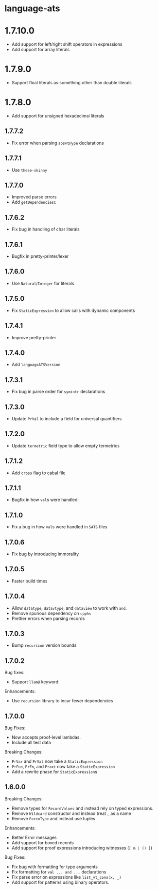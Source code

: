 # language-ats

# 1.7.10.0

  * Add support for left/right shift operators in expressions
  * Add support for array literals

# 1.7.9.0

  * Support float literals as something other than double literals

# 1.7.8.0

  * Add support for unsigned hexadecimal literals

## 1.7.7.2

  * Fix error when parsing `absvt@ype` declarations

## 1.7.7.1

  * Use `these-skinny`

## 1.7.7.0

  * Improved parse errors
  * Add `getDependenciesC`

## 1.7.6.2

  * Fix bug in handling of char literals

## 1.7.6.1

  * Bugfix in pretty-printer/lexer

## 1.7.6.0

  * Use `Natural`/`Integer` for literals

## 1.7.5.0

  * Fix `StaticExpression` to allow calls with dynamic components

## 1.7.4.1

  * Improve pretty-printer

## 1.7.4.0

  * Add `languageATSVersion`

## 1.7.3.1

  * Fix bug in parse order for `symintr` declarations

## 1.7.3.0

  * Update `PrVal` to include a field for universal quantifiers

## 1.7.2.0

  * Update `termetric` field type to allow empty termetrics

## 1.7.1.2

  * Add `cross` flag to cabal file

## 1.7.1.1

  * Bugfix in how `val`s were handled

## 1.7.1.0

  * Fix a bug in how `val`s were handled in `SATS` files

## 1.7.0.6

  * Fix bug by introducing immorality

## 1.7.0.5

  * Faster build times

## 1.7.0.4

  * Allow `datatype`, `datavtype`, and `dataview` to work with `and`.
  * Remove spurious dependency on `cpphs`
  * Prettier errors when parsing records

## 1.7.0.3

  * Bump `recursion` version bounds

## 1.7.0.2

Bug fixes:

  * Support `llam@` keyword

Enhancements:

  * Use `recursion` library to incur fewer dependencies

## 1.7.0.0

Bug Fixes:

  * Now accepts proof-level lambdas.
  * Include all test data

Breaking Changes:

  * `PrVar` and `PrVal` now take a `StaticExpression`
  * `PrFun`, `PrFn`, and `Praxi` now take a `StaticExpression`
  * Add a rewrite phase for `StaticExpression`s

## 1.6.0.0

Breaking Changes:

  * Remove types for `RecordValues` and instead rely on typed expressions.
  * Remove `Wildcard` constructor and instead treat `_` as a name
  * Remove `ParenType` and instead use tuples

Enhancements:

  * Better Error messages
  * Add support for boxed records
  * Add support for proof expressions introducing witnesses (`[ m | () ]`)

Bug Fixes:

  * Fix bug with formatting for type arguments
  * Fix formatting for `val ... and ...` declarations
  * Fix parse error on expressions like `list_vt_cons(x, _)`
  * Add support for patterns using binary operators.
